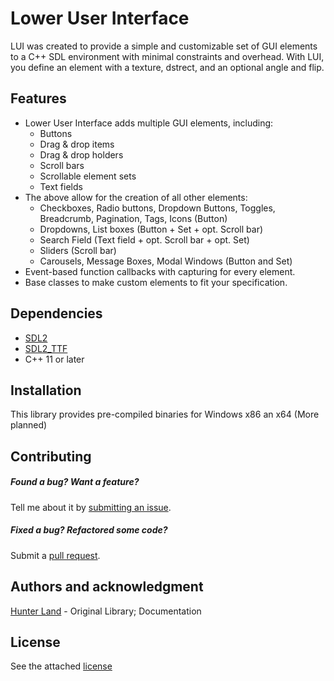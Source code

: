 
# Lower User Interface
LUI was created to provide a simple and customizable set of GUI elements
to a C++ SDL environment with minimal constraints and overhead. With LUI,
you define an element with a texture, dstrect, and an optional angle and
flip.
<!--Lower User Interface is a GUI library built on SDL2 v2.0.12.-->

## Features
- Lower User Interface adds multiple GUI elements, including:
  - Buttons
  - Drag & drop items
  - Drag & drop holders
  - Scroll bars
  - Scrollable element sets
  - Text fields
- The above allow for the creation of all other elements:
  - Checkboxes, Radio buttons, Dropdown Buttons, Toggles, Breadcrumb, Pagination, Tags, Icons (Button)
  - Dropdowns, List boxes (Button + Set + opt. Scroll bar)
  - Search Field (Text field + opt. Scroll bar + opt. Set)
  - Sliders (Scroll bar)
  - Carousels, Message Boxes, Modal Windows (Button and Set)
- Event-based function callbacks with capturing for every element.
- Base classes to make custom elements to fit your specification.

## Dependencies

- [SDL2](https://www.libsdl.org/download-2.0.php)
- [SDL2_TTF](https://www.libsdl.org/projects/SDL_ttf/)
- C++ 11 or later

## Installation

This library provides pre-compiled binaries for Windows x86 an x64 (More planned)

<!--## Usage-->

<!--See the [documentation](), [tutorials](), and [minimum working example]() for usage.-->

## Contributing

##### Found a bug? Want a feature?
Tell me about it by [submitting an issue](https://github.com/hunter-land/lower-user-interface/issues).

##### Fixed a bug? Refactored some code?
Submit a [pull request](https://github.com/hunter-land/lower-user-interface/pulls).

## Authors and acknowledgment

[Hunter Land](https://github.com/hunter-land) - Original Library; Documentation

## License

See the attached [license](license.txt)
